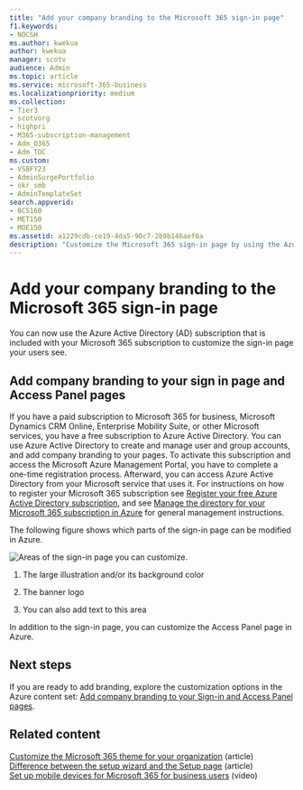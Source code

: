 ```yaml
---
title: "Add your company branding to the Microsoft 365 sign-in page"
f1.keywords:
- NOCSH
ms.author: kwekua
author: kwekua
manager: scotv
audience: Admin
ms.topic: article
ms.service: microsoft-365-business
ms.localizationpriority: medium
ms.collection: 
- Tier3
- scotvorg
- highpri
- M365-subscription-management 
- Adm_O365
- Adm_TOC
ms.custom: 
- VSBFY23
- AdminSurgePortfolio
- okr_smb
- AdminTemplateSet
search.appverid:
- BCS160
- MET150
- MOE150
ms.assetid: a1229cdb-ce19-4da5-90c7-2b9b146aef0a
description: "Customize the Microsoft 365 sign-in page by using the Azure Active Directory. You can add an illustration, a logo, and text to the sign-in page."
---
```


# Add your company branding to the Microsoft 365 sign-in page

 You can now use the Azure Active Directory (AD) subscription that is included with your Microsoft 365 subscription to customize the sign-in page your users see. 
  
## Add company branding to your sign in page and Access Panel pages

If you have a paid subscription to Microsoft 365 for business, Microsoft Dynamics CRM Online, Enterprise Mobility Suite, or other Microsoft services, you have a free subscription to Azure Active Directory. You can use Azure Active Directory to create and manage user and group accounts, and add company branding to your pages. To activate this subscription and access the Microsoft Azure Management Portal, you have to complete a one-time registration process. Afterward, you can access Azure Active Directory from your Microsoft service that uses it. For instructions on how to register your Microsoft 365 subscription see [Register your free Azure Active Directory subscription](../../compliance/use-your-free-azure-ad-subscription-in-office-365.md), and see [Manage the directory for your Microsoft 365 subscription in Azure](/azure/active-directory/fundamentals/active-directory-how-subscriptions-associated-directory) for general management instructions. 
  
The following figure shows which parts of the sign-in page can be modified in Azure.
  
![Areas of the sign-in page you can customize.](../../media/screenshotbranding.png)
  
1. The large illustration and/or its background color
    
2. The banner logo
    
3. You can also add text to this area
    
In addition to the sign-in page, you can customize the Access Panel page in Azure.
  
## Next steps

If you are ready to add branding, explore the customization options in the Azure content set: [Add company branding to your Sign-in and Access Panel pages](/azure/active-directory/fundamentals/customize-branding).

## Related content

[Customize the Microsoft 365 theme for your organization](customize-your-organization-theme.md) (article)\
[Difference between the setup wizard and the Setup page](o365-setup-wizard-and-setup-page.md) (article)\
[Set up mobile devices for Microsoft 365 for business users](../../business/set-up-mobile-devices.md) (video)